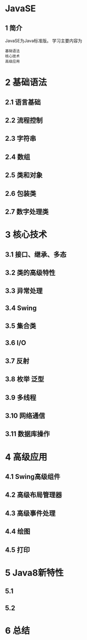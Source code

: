JavaSE
======
1 简介
------
JavaSE为Java标准版。
学习主要内容为

	基础语法
	核心技术
	高级应用
2 基础语法
==========
2.1 语言基础
-----------
2.2 流程控制
-----------
2.3 字符串
-----------
2.4 数组
-----------
2.5 类和对象
------------
2.6 包装类
-----------
2.7 数字处理类
-------------
3 核心技术
============
3.1 接口、继承、多态
------------------
3.2 类的高级特性
-------------------
3.3 异常处理
-------------------
3.4 Swing
------------------
3.5 集合类
------------------
3.6 I/O
------------------
3.7 反射
------------------
3.8 枚举 泛型
-------------------
3.9 多线程
----------------------
3.10 网络通信
-------------------------
3.11 数据库操作
--------------------------

4 高级应用
=====================
4.1 Swing高级组件
------------------------
4.2 高级布局管理器
------------------------
4.3 高级事件处理
---------------------------
4.4 绘图
----------------------------
4.5 打印
-----------------------------
5 Java8新特性
================================ 
5.1 
------
5.2
------
6 总结
===============